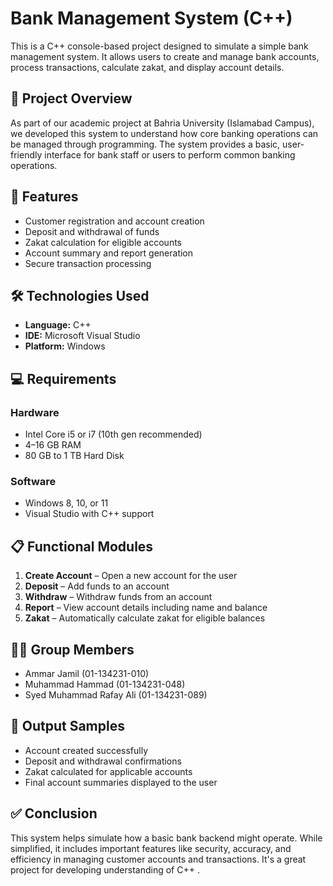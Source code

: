 # Bank Management System (C++)

This is a C++ console-based project designed to simulate a simple bank management system. It allows users to create and manage bank accounts, process transactions, calculate zakat, and display account details.

## 📌 Project Overview

As part of our academic project at Bahria University (Islamabad Campus), we developed this system to understand how core banking operations can be managed through programming. The system provides a basic, user-friendly interface for bank staff or users to perform common banking operations.

## 🎯 Features

- Customer registration and account creation
- Deposit and withdrawal of funds
- Zakat calculation for eligible accounts
- Account summary and report generation
- Secure transaction processing

## 🛠️ Technologies Used

- **Language:** C++
- **IDE:** Microsoft Visual Studio
- **Platform:** Windows

## 💻 Requirements

### Hardware
- Intel Core i5 or i7 (10th gen recommended)
- 4–16 GB RAM
- 80 GB to 1 TB Hard Disk

### Software
- Windows 8, 10, or 11
- Visual Studio with C++ support

## 📋 Functional Modules

1. **Create Account** – Open a new account for the user  
2. **Deposit** – Add funds to an account  
3. **Withdraw** – Withdraw funds from an account  
4. **Report** – View account details including name and balance  
5. **Zakat** – Automatically calculate zakat for eligible balances

## 👨‍💻 Group Members
- Ammar Jamil (01-134231-010)
- Muhammad Hammad (01-134231-048)    
- Syed Muhammad Rafay Ali (01-134231-089)

## 📌 Output Samples

- Account created successfully  
- Deposit and withdrawal confirmations  
- Zakat calculated for applicable accounts  
- Final account summaries displayed to the user

## ✅ Conclusion

This system helps simulate how a basic bank backend might operate. While simplified, it includes important features like security, accuracy, and efficiency in managing customer accounts and transactions. It's a great project for developing understanding of C++ .


